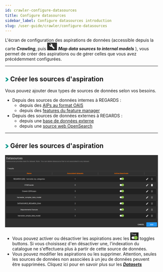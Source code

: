 ```yaml
---
id: crawler-configure-datasources
title: Configure datasources
sidebar_label: Configure datasources introduction
slug: /user-guide/crawler/configure-datasources
---
```


L'écran de configuration des aspirations de données (accessible depuis la carte ***Crawling***, puis <img src="/images/user-documentation/regards-icons/admin/configure.png" alt="configure" height="25"/> ***Map data sources to internal models*** ), vous permet de créer des aspirations ou de gérer celles que vous avez précédemment configurées.

---

## <img src="/images/user-documentation/doc-icons/right-arrow.png" alt="arrow" height="12"/> Créer les sources d'aspiration

Vous pouvez ajouter deux types de sources de données selon vos besoins.

- Depuis des sources de données internes à REGARDS :
  - depuis des [AIPs au format OAIS](configure-datasources/aips)
  - depuis des [features du feature manager](configure-datasources/fem)
- Depuis des sources de données externes à REGARDS :
  - depuis une [base de données externe](configure-datasources/external-databases)
  - depuis une [source web OpenSearch](configure-datasources/opensearch)

---

## <img src="/images/user-documentation/doc-icons/right-arrow.png" alt="arrow" height="12"/> Gérer les sources d'aspiration

<div align="center">
  <img src="/images/user-documentation/5-crawler/crawler-datasources.png" alt="datasources" width="800"/> 
</div>

- Vous pouvez activer ou désactiver les aspirations avec les <img src="/images/user-documentation/regards-icons/admin/toggle-button.png" alt="toggle" height="25"/> toggles buttons. Si vous choisissez d'en désactiver une, l'indexation du catalogue ne s'effectuera plus à partir de cette source de données.
- Vous pouvez modifier les aspirations ou les supprimer. Attention, seules les sources de données non associées à un jeu de données peuvent être supprimées. Cliquez ici pour en savoir plus sur les ***[Datasets](../data-organization/collections-datasets)***
